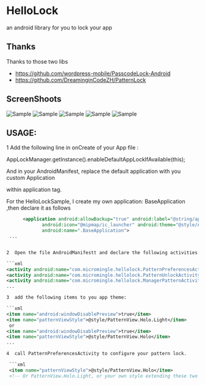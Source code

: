 # HelloLock
an android library for you to lock your app

## Thanks
 Thanks to those two libs
  * https://github.com/wordpress-mobile/PasscodeLock-Android
  * https://github.com/DreaminginCodeZH/PatternLock

##  ScreenShoots

![Sample](./ScreenShots/mainpage.png)
![Sample](./ScreenShots/turnon.png)
![Sample](./ScreenShots/start.png)
![Sample](./ScreenShots/confirm.png)
![Sample](./ScreenShots/error.png)

## USAGE:

1  Add the following line in onCreate of your App file :

   AppLockManager.getInstance().enableDefaultAppLockIfAvailable(this);

   And in your AndroidManifest, replace the default application with you custom Application

   within  application tag.

   For the  HelloLockSample, I create my own application: BaseApplication ,then declare it as follows

```xml
      <application android:allowBackup="true" android:label="@string/app_name"
             android:icon="@mipmap/ic_launcher" android:theme="@style/AppTheme.Light"
             android:name=".BaseApplication">
 ...


2  Open the file AndroidManifestt and declare the following activities:

```xml
<activity android:name="com.micromingle.hellolock.PatternPreferencesActivity"></activity>
<activity android:name="com.micromingle.hellolock.PatternUnlockActivity"></activity>
<activity android:name="com.micromingle.hellolock.ManagerPatternActivity"></activity>
...

3  add the following items to you app theme:

```xml
<item name="android:windowDisablePreview">true</item>
<item name="patternViewStyle">@style/PatternView.Holo.Light</item>
 or
<item name="android:windowDisablePreview">true</item>
<item name="patternViewStyle">@style/PatternView.Holo</item>
...

4  call PatternPreferencesActivity to configure your pattern lock.

 ```xml
 <item name="patternViewStyle">@style/PatternView.Holo</item>
 <!-- Or PatternView.Holo.Light, or your own style extending these two or not. -->
 ```